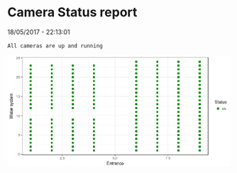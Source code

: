 Camera Status report
================
18/05/2017 - 22:13:01

    All cameras are up and running

![](camreport_files/figure-markdown_github/unnamed-chunk-2-1.png)
